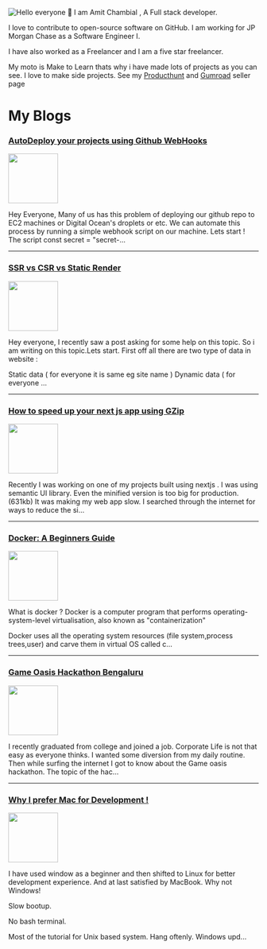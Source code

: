 
![Hello everyone 👋](https://img.devaman.dev/2/?title=Hello%20Everyone%20%F0%9F%91%8B&website=github.com/devaman&back=022022&textFill=fefefe&height=200)
I am Amit Chambial , A Full stack developer. 

I love to contribute to open-source software on GitHub. I am working for JP Morgan Chase as a Software Engineer I. 

I have also worked as a Freelancer and I am a five star freelancer. 

My moto is Make to Learn thats why i have made lots of projects as you can see. I love to make side projects. See my [Producthunt](https://www.producthunt.com/@amitchambial) and [Gumroad](https://gumroad.com/amit_chambial) seller page

# My Blogs


### [AutoDeploy your projects using Github WebHooks](https://blog.devaman.dev/autodeploy-your-projects-using-github-webhooks)
<img src="https://cdn.hashnode.com/res/hashnode/image/upload/v1593542814849/tn50Xz5xU.png" height="100" />
<p>Hey Everyone,
Many of us has this problem of deploying our github repo to EC2 machines or Digital Ocean's droplets or etc. We can automate this process by running a simple webhook script on our machine.
Lets start !
The script
const secret = "secret-...</p>

----

### [SSR vs CSR vs Static Render](https://blog.devaman.dev/ssr-vs-csr-vs-static-render)
<img src="https://cdn.hashnode.com/res/hashnode/image/upload/v1591703398165/M_NebPgs9.png" height="100" />
<p>Hey everyone,
I recently saw a post asking for some help on this topic. So i am writing on this topic.Lets start.
First off all there are two type of data in website :

Static data ( for everyone it is same eg site name )
Dynamic data ( for everyone ...</p>

----

### [How to speed up your next js app using GZip](https://blog.devaman.dev/how-to-speed-up-your-next-js-app-using-gzip)
<img src="https://cdn.hashnode.com/res/hashnode/image/upload/v1586161878201/7ueZ4Lpcg.jpeg" height="100" />
<p>Recently I was working on one of my projects built using nextjs . I was using semantic UI library. Even the minified version is too big for production. (631kb)  It was making my web app slow.  I searched through the internet for ways to reduce the si...</p>

----

### [Docker: A Beginners Guide](https://blog.devaman.dev/docker-a-beginners-guide)
<img src="https://cdn.hashnode.com/res/hashnode/image/upload/v1580840331222/3n4K9eHKQ.png" height="100" />
<p>What is docker ?
Docker is a computer program that performs operating-system-level virtualisation, also known as "containerization"

Docker uses all the operating system resources (file system,process trees,user) and carve them in virtual OS called c...</p>

----

### [Game Oasis Hackathon Bengaluru](https://blog.devaman.dev/game-oasis-hackathon-bengaluru)
<img src="https://cdn.hashnode.com/res/hashnode/image/upload/v1572071844625/FQqUtQmGX.jpeg" height="100" />
<p>I recently graduated from college and joined a job. Corporate Life is not that easy as everyone thinks.  I wanted some diversion from my daily routine. Then while surfing the internet I got to know about the Game oasis hackathon. The topic of the hac...</p>

----

### [Why I prefer Mac for Development !](https://blog.devaman.dev/why-i-prefer-mac-for-development)
<img src="https://cdn.hashnode.com/res/hashnode/image/upload/v1560139061090/UEw2k38HX.jpeg" height="100" />
<p>I have used window as a beginner and then shifted to Linux for better development experience. And at last satisfied by MacBook.
Why not Windows!

Slow bootup.

No bash terminal.



Most of the tutorial for Unix based system.
Hang oftenly.
Windows upd...</p>

